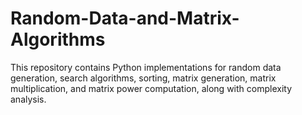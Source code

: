 # Random-Data-and-Matrix-Algorithms
This repository contains Python implementations for random data generation, search algorithms, sorting, matrix generation, matrix multiplication, and matrix power computation, along with complexity analysis.
